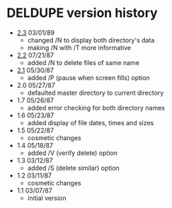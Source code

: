 # DELDUPE version history

- [2.3](2.3) 03/01/89
  - changed /N to display both directory's data
  - making /N with /T more informative
- [2.2](2.2) 07/21/87
  - added /N to delete files of same name
- [2.1](2.1) 05/30/87
  - added /P (pause when screen fills) option
- 2.0 05/27/87
  - defaulted master directory to current directory
- 1.7 05/26/87
  - added error checking for both directory names
- 1.6 05/23/87
  - added display of file dates, times and sizes
- 1.5 05/22/87
  - cosmetic changes
- 1.4 05/18/87
  - added /V (verify delete) option
- 1.3 03/12/87
  - added /S (delete similar) option
- 1.2 03/11/87
  - cosmetic changes
- 1.1 03/07/87
  - initial version
